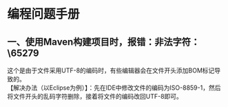 # <a name="top">编程问题手册</a>
## 一、使用Maven构建项目时，报错：非法字符： \65279
这个是由于文件采用UTF-8的编码时，有些编辑器会在文件开头添加BOM标记导致的。  
【解决办法（以Eclipse为例）】：先在IDE中修改文件的编码为ISO-8859-1，然后将文件开头的乱码字符删除，接着将文件的编码改回UTF-8即可。
